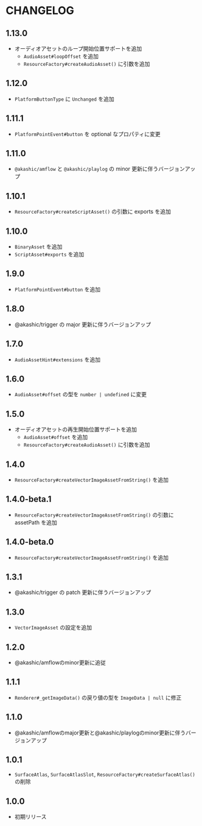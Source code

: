 # CHANGELOG

## 1.13.0
* オーディオアセットのループ開始位置サポートを追加
  * `AudioAsset#loopOffset` を追加
  * `ResourceFactory#createAudioAsset()` に引数を追加

## 1.12.0
* `PlatformButtonType` に `Unchanged` を追加

## 1.11.1
* `PlatformPointEvent#button` を optional なプロパティに変更

## 1.11.0
* `@akashic/amflow` と `@akashic/playlog` の minor 更新に伴うバージョンアップ

## 1.10.1
* `ResourceFactory#createScriptAsset()` の引数に exports を追加

## 1.10.0
* `BinaryAsset` を追加
* `ScriptAsset#exports` を追加

## 1.9.0
* `PlatformPointEvent#button` を追加

## 1.8.0
* @akashic/trigger の major 更新に伴うバージョンアップ

## 1.7.0
* `AudioAssetHint#extensions` を追加

## 1.6.0
* `AudioAsset#offset` の型を `number | undefined` に変更

## 1.5.0
* オーディオアセットの再生開始位置サポートを追加
  * `AudioAsset#offset` を追加
  * `ResourceFactory#createAudioAsset()` に引数を追加

## 1.4.0
* `ResourceFactory#createVectorImageAssetFromString()` を追加

## 1.4.0-beta.1
* `ResourceFactory#createVectorImageAssetFromString()` の引数に assetPath を追加

## 1.4.0-beta.0
* `ResourceFactory#createVectorImageAssetFromString()` を追加

## 1.3.1
* @akashic/trigger の patch 更新に伴うバージョンアップ

## 1.3.0
* `VectorImageAsset` の設定を追加

## 1.2.0
* @akashic/amflowのminor更新に追従

## 1.1.1
* `Renderer#_getImageData()` の戻り値の型を `ImageData | null` に修正

## 1.1.0
* @akashic/amflowのmajor更新と@akashic/playlogのminor更新に伴うバージョンアップ

## 1.0.1
* `SurfaceAtlas`, `SurfaceAtlasSlot`, `ResourceFactory#createSurfaceAtlas()` の削除

## 1.0.0
* 初期リリース
